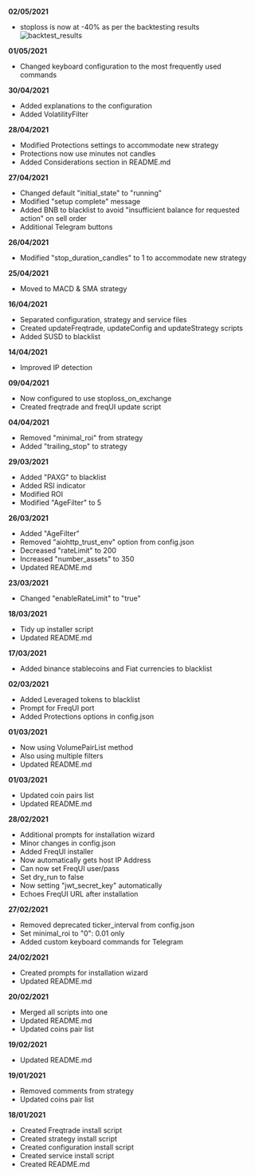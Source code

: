 **02/05/2021**
- stoploss is now at -40% as per the backtesting results
![backtest_results](https://user-images.githubusercontent.com/528302/116808569-29a80300-ab42-11eb-9ffb-fb6c710ccf82.jpeg)


**01/05/2021**
- Changed keyboard configuration to the most frequently used commands

**30/04/2021**
- Added explanations to the configuration
- Added VolatilityFilter

**28/04/2021**
- Modified Protections settings to accommodate new strategy
- Protections now use minutes not candles
- Added Considerations section in README.md

**27/04/2021**
- Changed default "initial_state" to "running"
- Modified "setup complete" message
- Added BNB to blacklist to avoid "insufficient balance for requested action" on sell order
- Additional Telegram buttons

**26/04/2021**
- Modified "stop_duration_candles" to 1 to accommodate new strategy

**25/04/2021**
- Moved to MACD & SMA strategy

**16/04/2021**
- Separated configuration, strategy and service files
- Created updateFreqtrade, updateConfig and updateStrategy scripts
- Added SUSD to blacklist

**14/04/2021**
- Improved IP detection

**09/04/2021**
- Now configured to use stoploss_on_exchange
- Created freqtrade and freqUI update script

**04/04/2021**
- Removed "minimal_roi" from strategy
- Added "trailing_stop" to strategy

**29/03/2021**
- Added "PAXG" to blacklist
- Added RSI indicator
- Modified ROI
- Modified "AgeFilter" to 5

**26/03/2021**

- Added "AgeFilter"
- Removed "aiohttp_trust_env" option from config.json
- Decreased "rateLimit" to 200
- Increased "number_assets" to 350
- Updated README.md

**23/03/2021**

- Changed "enableRateLimit" to "true"

**18/03/2021**

- Tidy up installer script
- Updated README.md

**17/03/2021**

- Added binance stablecoins and Fiat currencies to blacklist

**02/03/2021**

- Added Leveraged tokens to blacklist
- Prompt for FreqUI port
- Added Protections options in config.json

**01/03/2021**

- Now using VolumePairList method
- Also using multiple filters
- Updated README.md

**01/03/2021**

- Updated coin pairs list
- Updated README.md

**28/02/2021**

- Additional prompts for installation wizard
- Minor changes in config.json
- Added FreqUI installer
- Now automatically gets host IP Address
- Can now set FreqUI user/pass
- Set dry_run to false
- Now setting "jwt_secret_key" automatically
- Echoes FreqUI URL after installation

**27/02/2021**

- Removed deprecated ticker_interval from config.json
- Set minimal_roi to "0":  0.01 only
- Added custom keyboard commands for Telegram

**24/02/2021**

- Created prompts for installation wizard
- Updated README.md

**20/02/2021**

- Merged all scripts into one
- Updated README.md
- Updated coins pair list

**19/02/2021**

- Updated README.md

**19/01/2021**

- Removed comments from strategy
- Updated coins pair list

**18/01/2021**

- Created Freqtrade install script
- Created strategy install script
- Created configuration install script
- Created service install script
- Created README.md
